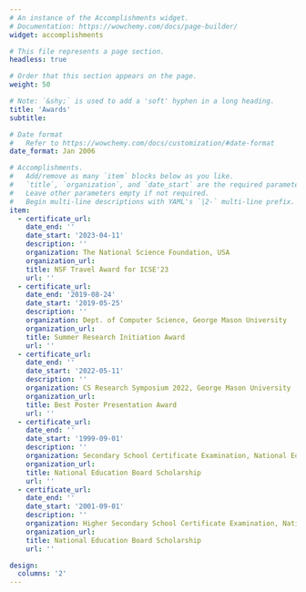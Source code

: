 ```yaml
---
# An instance of the Accomplishments widget.
# Documentation: https://wowchemy.com/docs/page-builder/
widget: accomplishments

# This file represents a page section.
headless: true

# Order that this section appears on the page.
weight: 50

# Note: `&shy;` is used to add a 'soft' hyphen in a long heading.
title: 'Awards'
subtitle:

# Date format
#   Refer to https://wowchemy.com/docs/customization/#date-format
date_format: Jan 2006

# Accomplishments.
#   Add/remove as many `item` blocks below as you like.
#   `title`, `organization`, and `date_start` are the required parameters.
#   Leave other parameters empty if not required.
#   Begin multi-line descriptions with YAML's `|2-` multi-line prefix.
item:
  - certificate_url:
    date_end: ''
    date_start: '2023-04-11'
    description: ''
    organization: The National Science Foundation, USA
    organization_url:
    title: NSF Travel Award for ICSE'23
    url: ''
  - certificate_url:
    date_end: '2019-08-24'
    date_start: '2019-05-25'
    description: ''
    organization: Dept. of Computer Science, George Mason University
    organization_url:
    title: Summer Research Initiation Award
    url: ''
  - certificate_url:
    date_end: ''
    date_start: '2022-05-11'
    description: ''
    organization: CS Research Symposium 2022, George Mason University
    organization_url:
    title: Best Poster Presentation Award
    url: ''
  - certificate_url:
    date_end: ''
    date_start: '1999-09-01'
    description: ''
    organization: Secondary School Certificate Examination, National Education Board of Bangladesh
    organization_url:
    title: National Education Board Scholarship
    url: ''
  - certificate_url:
    date_end: ''
    date_start: '2001-09-01'
    description: ''
    organization: Higher Secondary School Certificate Examination, National Education Board of Bangladesh
    organization_url:
    title: National Education Board Scholarship
    url: ''

design:
  columns: '2'
---
```


